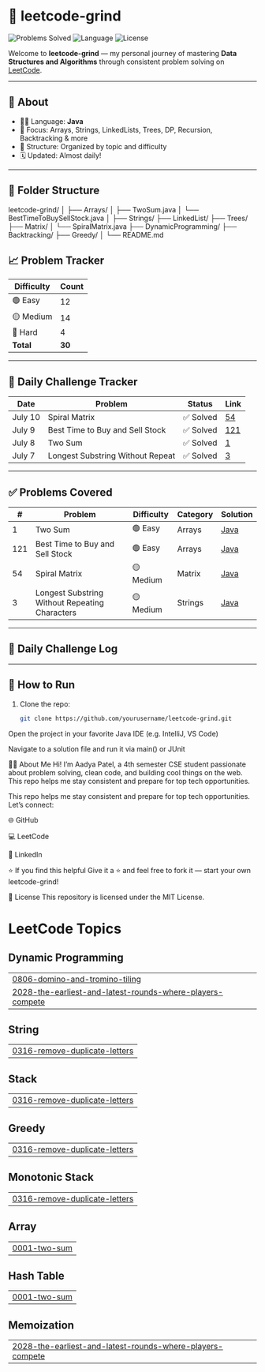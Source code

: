 # 🧠 leetcode-grind

![Problems Solved](https://img.shields.io/badge/Problems%20Solved-30-blue)
![Language](https://img.shields.io/badge/Language-Java-orange)
![License](https://img.shields.io/badge/License-MIT-green)

Welcome to **leetcode-grind** — my personal journey of mastering **Data Structures and Algorithms** through consistent problem solving on [LeetCode](https://leetcode.com/).

---

## 📌 About

- 🧑‍💻 Language: **Java**
- 🧠 Focus: Arrays, Strings, LinkedLists, Trees, DP, Recursion, Backtracking & more
- 📁 Structure: Organized by topic and difficulty
- 🗓️ Updated: Almost daily!

---

## 📂 Folder Structure
leetcode-grind/
│
├── Arrays/
│ ├── TwoSum.java
│ └── BestTimeToBuySellStock.java
│
├── Strings/
├── LinkedList/
├── Trees/
├── Matrix/
│ └── SpiralMatrix.java
├── DynamicProgramming/
├── Backtracking/
├── Greedy/
│
└── README.md



## 📈 Problem Tracker

| Difficulty | Count |
|------------|-------|
| 🟢 Easy    | 12    |
| 🟡 Medium  | 14    |
| 🔴 Hard    | 4     |
| **Total**  | **30** |

---

## 📅 Daily Challenge Tracker

| Date       | Problem                            | Status     | Link |
|------------|-------------------------------------|------------|------|
| July 10    | Spiral Matrix                       | ✅ Solved   | [54](https://leetcode.com/problems/spiral-matrix/) |
| July 9     | Best Time to Buy and Sell Stock     | ✅ Solved   | [121](https://leetcode.com/problems/best-time-to-buy-and-sell-stock/) |
| July 8     | Two Sum                             | ✅ Solved   | [1](https://leetcode.com/problems/two-sum/) |
| July 7     | Longest Substring Without Repeat    | ✅ Solved   | [3](https://leetcode.com/problems/longest-substring-without-repeating-characters/) |



---

## ✅ Problems Covered

| #   | Problem                                        | Difficulty | Category     | Solution                              |
|-----|------------------------------------------------|------------|--------------|----------------------------------------|
| 1   | Two Sum                                        | 🟢 Easy    | Arrays       | [Java](./Arrays/TwoSum.java)           |
| 121 | Best Time to Buy and Sell Stock               | 🟢 Easy    | Arrays       | [Java](./Arrays/BestTimeToBuySellStock.java) |
| 54  | Spiral Matrix                                  | 🟡 Medium  | Matrix       | [Java](./Matrix/SpiralMatrix.java)     |
| 3   | Longest Substring Without Repeating Characters| 🟡 Medium  | Strings      | [Java](./Strings/LongestSubstring.java)|

---

## 📅 Daily Challenge Log

<!-- LEETCODE_DAILY_START -->
<!-- LEETCODE_DAILY_END -->

---

## 🚀 How to Run

1. Clone the repo:
   ```bash
   git clone https://github.com/yourusername/leetcode-grind.git
Open the project in your favorite Java IDE (e.g. IntelliJ, VS Code)

Navigate to a solution file and run it via main() or JUnit

🙋‍♀️ About Me
Hi! I’m Aadya Patel, a 4th semester CSE student passionate about problem solving, clean code, and building cool things on the web.
This repo helps me stay consistent and prepare for top tech opportunities.

This repo helps me stay consistent and prepare for top tech opportunities.
Let’s connect:

🌐 GitHub

💻 LeetCode

🔗 LinkedIn

⭐ If you find this helpful
Give it a ⭐ and feel free to fork it — start your own leetcode-grind!

📝 License
This repository is licensed under the MIT License.



<!---LeetCode Topics Start-->
# LeetCode Topics
## Dynamic Programming
|  |
| ------- |
| [0806-domino-and-tromino-tiling](https://github.com/Aadya2901/leetcode-grind/tree/master/0806-domino-and-tromino-tiling) |
| [2028-the-earliest-and-latest-rounds-where-players-compete](https://github.com/Aadya2901/leetcode-grind/tree/master/2028-the-earliest-and-latest-rounds-where-players-compete) |
## String
|  |
| ------- |
| [0316-remove-duplicate-letters](https://github.com/Aadya2901/leetcode-grind/tree/master/0316-remove-duplicate-letters) |
## Stack
|  |
| ------- |
| [0316-remove-duplicate-letters](https://github.com/Aadya2901/leetcode-grind/tree/master/0316-remove-duplicate-letters) |
## Greedy
|  |
| ------- |
| [0316-remove-duplicate-letters](https://github.com/Aadya2901/leetcode-grind/tree/master/0316-remove-duplicate-letters) |
## Monotonic Stack
|  |
| ------- |
| [0316-remove-duplicate-letters](https://github.com/Aadya2901/leetcode-grind/tree/master/0316-remove-duplicate-letters) |
## Array
|  |
| ------- |
| [0001-two-sum](https://github.com/Aadya2901/leetcode-grind/tree/master/0001-two-sum) |
## Hash Table
|  |
| ------- |
| [0001-two-sum](https://github.com/Aadya2901/leetcode-grind/tree/master/0001-two-sum) |
## Memoization
|  |
| ------- |
| [2028-the-earliest-and-latest-rounds-where-players-compete](https://github.com/Aadya2901/leetcode-grind/tree/master/2028-the-earliest-and-latest-rounds-where-players-compete) |
<!---LeetCode Topics End-->